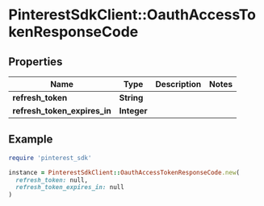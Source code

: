 # PinterestSdkClient::OauthAccessTokenResponseCode

## Properties

| Name | Type | Description | Notes |
| ---- | ---- | ----------- | ----- |
| **refresh_token** | **String** |  |  |
| **refresh_token_expires_in** | **Integer** |  |  |

## Example

```ruby
require 'pinterest_sdk'

instance = PinterestSdkClient::OauthAccessTokenResponseCode.new(
  refresh_token: null,
  refresh_token_expires_in: null
)
```

